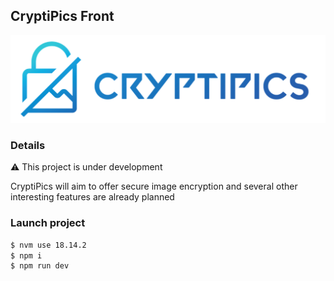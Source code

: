 ## CryptiPics Front

![CryptiPicsLogo](./src/assets/img/logo/cryptipics.png)


### Details

⚠️ This project is under development

CryptiPics will aim to offer secure image encryption and several other interesting features are already planned

### Launch project
```bash
$ nvm use 18.14.2
$ npm i
$ npm run dev
```
